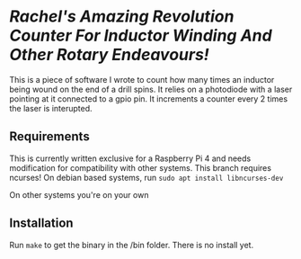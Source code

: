 *Rachel's Amazing Revolution Counter For Inductor Winding And Other Rotary Endeavours!*
=======================================================================================
This is a piece of software I wrote to count how many times an inductor being wound on the end of a drill spins. It relies on a photodiode with a laser pointing at it connected to a gpio pin. It increments a counter every 2 times the laser is interupted.

Requirements
------------
This is currently written exclusive for a Raspberry Pi 4 and needs modification for compatibility with other systems.
This branch requires ncurses! On debian based systems, run
`sudo apt install libncurses-dev`

On other systems you're on your own

Installation
------------
Run `make` to get the binary in the /bin folder. There is no install yet.
